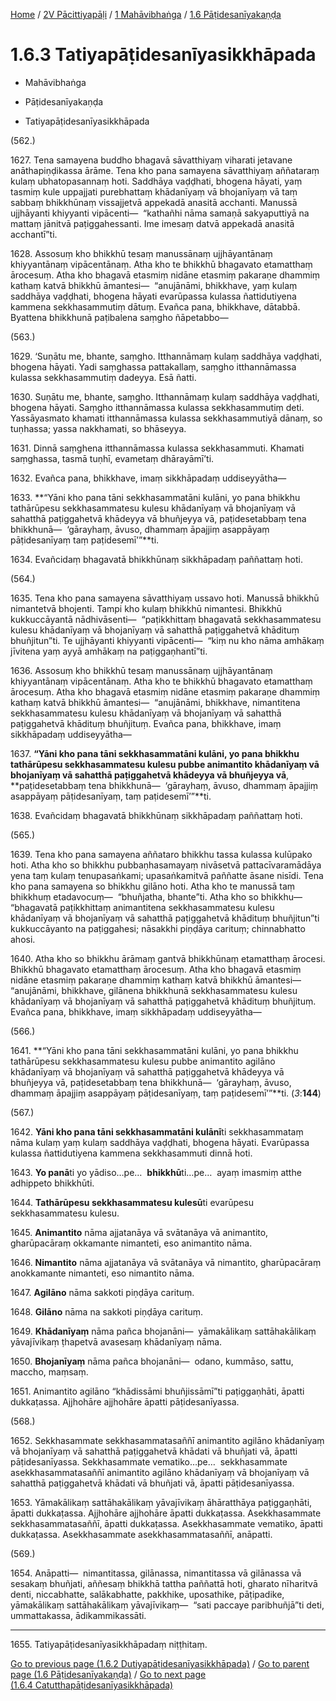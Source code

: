 
[Home](/) / [2V Pācittiyapāḷi](../...md) / [1 Mahāvibhaṅga](...md) / [1.6 Pāṭidesanīyakaṇḍa](../2V/1/1.6.md)

# 1.6.3 Tatiyapāṭidesanīyasikkhāpada

* Mahāvibhaṅga

* Pāṭidesanīyakaṇḍa

* Tatiyapāṭidesanīyasikkhāpada

(562.)

1627\. Tena samayena buddho bhagavā sāvatthiyaṃ viharati jetavane anāthapiṇḍikassa ārāme. Tena kho pana samayena sāvatthiyaṃ aññataraṃ kulaṃ ubhatopasannaṃ hoti. Saddhāya vaḍḍhati, bhogena hāyati, yaṃ tasmiṃ kule uppajjati purebhattaṃ khādanīyaṃ vā bhojanīyaṃ vā taṃ sabbaṃ bhikkhūnaṃ vissajjetvā appekadā anasitā acchanti. Manussā ujjhāyanti khiyyanti vipācenti—  “kathañhi nāma samaṇā sakyaputtiyā na mattaṃ jānitvā paṭiggahessanti. Ime imesaṃ datvā appekadā anasitā acchantī”ti.

1628\. Assosuṃ kho bhikkhū tesaṃ manussānaṃ ujjhāyantānaṃ khiyyantānaṃ vipācentānaṃ. Atha kho te bhikkhū bhagavato etamatthaṃ ārocesuṃ. Atha kho bhagavā etasmiṃ nidāne etasmiṃ pakaraṇe dhammiṃ kathaṃ katvā bhikkhū āmantesi—  “anujānāmi, bhikkhave, yaṃ kulaṃ saddhāya vaḍḍhati, bhogena hāyati evarūpassa kulassa ñattidutiyena kammena sekkhasammutiṃ dātuṃ. Evañca pana, bhikkhave, dātabbā. Byattena bhikkhunā paṭibalena saṃgho ñāpetabbo—

(563.)

1629\. ‘Suṇātu me, bhante, saṃgho. Itthannāmaṃ kulaṃ saddhāya vaḍḍhati, bhogena hāyati. Yadi saṃghassa pattakallaṃ, saṃgho itthannāmassa kulassa sekkhasammutiṃ dadeyya. Esā ñatti.

1630\. Suṇātu me, bhante, saṃgho. Itthannāmaṃ kulaṃ saddhāya vaḍḍhati, bhogena hāyati. Saṃgho itthannāmassa kulassa sekkhasammutiṃ deti. Yassāyasmato khamati itthannāmassa kulassa sekkhasammutiyā dānaṃ, so tuṇhassa; yassa nakkhamati, so bhāseyya.

1631\. Dinnā saṃghena itthannāmassa kulassa sekkhasammuti. Khamati saṃghassa, tasmā tuṇhī, evametaṃ dhārayāmī’ti.

1632\. Evañca pana, bhikkhave, imaṃ sikkhāpadaṃ uddiseyyātha—

1633\. **“Yāni kho pana tāni sekkhasammatāni kulāni, yo pana bhikkhu tathārūpesu sekkhasammatesu kulesu khādanīyaṃ vā bhojanīyaṃ vā sahatthā paṭiggahetvā khādeyya vā bhuñjeyya vā, paṭidesetabbaṃ tena bhikkhunā—  ‘gārayhaṃ, āvuso, dhammaṃ āpajjiṃ asappāyaṃ pāṭidesanīyaṃ taṃ paṭidesemī’”**ti.

1634\. Evañcidaṃ bhagavatā bhikkhūnaṃ sikkhāpadaṃ paññattaṃ hoti.

(564.)

1635\. Tena kho pana samayena sāvatthiyaṃ ussavo hoti. Manussā bhikkhū nimantetvā bhojenti. Tampi kho kulaṃ bhikkhū nimantesi. Bhikkhū kukkuccāyantā nādhivāsenti—  “paṭikkhittaṃ bhagavatā sekkhasammatesu kulesu khādanīyaṃ vā bhojanīyaṃ vā sahatthā paṭiggahetvā khādituṃ bhuñjitun”ti. Te ujjhāyanti khiyyanti vipācenti—  “kiṃ nu kho nāma amhākaṃ jīvitena yaṃ ayyā amhākaṃ na paṭiggaṇhantī”ti.

1636\. Assosuṃ kho bhikkhū tesaṃ manussānaṃ ujjhāyantānaṃ khiyyantānaṃ vipācentānaṃ. Atha kho te bhikkhū bhagavato etamatthaṃ ārocesuṃ. Atha kho bhagavā etasmiṃ nidāne etasmiṃ pakaraṇe dhammiṃ kathaṃ katvā bhikkhū āmantesi—  “anujānāmi, bhikkhave, nimantitena sekkhasammatesu kulesu khādanīyaṃ vā bhojanīyaṃ vā sahatthā paṭiggahetvā khādituṃ bhuñjituṃ. Evañca pana, bhikkhave, imaṃ sikkhāpadaṃ uddiseyyātha—

1637\. **“Yāni kho pana tāni sekkhasammatāni kulāni, yo pana bhikkhu tathārūpesu sekkhasammatesu kulesu pubbe animantito khādanīyaṃ vā bhojanīyaṃ vā sahatthā paṭiggahetvā khādeyya vā bhuñjeyya vā**, **paṭidesetabbaṃ tena bhikkhunā—  ‘gārayhaṃ, āvuso, dhammaṃ āpajjiṃ asappāyaṃ pāṭidesanīyaṃ, taṃ paṭidesemī’”**ti.

1638\. Evañcidaṃ bhagavatā bhikkhūnaṃ sikkhāpadaṃ paññattaṃ hoti.

(565.)

1639\. Tena kho pana samayena aññataro bhikkhu tassa kulassa kulūpako hoti. Atha kho so bhikkhu pubbaṇhasamayaṃ nivāsetvā pattacīvaramādāya yena taṃ kulaṃ tenupasaṅkami; upasaṅkamitvā paññatte āsane nisīdi. Tena kho pana samayena so bhikkhu gilāno hoti. Atha kho te manussā taṃ bhikkhuṃ etadavocuṃ—  “bhuñjatha, bhante”ti. Atha kho so bhikkhu—  “bhagavatā paṭikkhittaṃ animantitena sekkhasammatesu kulesu khādanīyaṃ vā bhojanīyaṃ vā sahatthā paṭiggahetvā khādituṃ bhuñjitun”ti kukkuccāyanto na paṭiggahesi; nāsakkhi piṇḍāya carituṃ; chinnabhatto ahosi.

1640\. Atha kho so bhikkhu ārāmaṃ gantvā bhikkhūnaṃ etamatthaṃ ārocesi. Bhikkhū bhagavato etamatthaṃ ārocesuṃ. Atha kho bhagavā etasmiṃ nidāne etasmiṃ pakaraṇe dhammiṃ kathaṃ katvā bhikkhū āmantesi—  “anujānāmi, bhikkhave, gilānena bhikkhunā sekkhasammatesu kulesu khādanīyaṃ vā bhojanīyaṃ vā sahatthā paṭiggahetvā khādituṃ bhuñjituṃ. Evañca pana, bhikkhave, imaṃ sikkhāpadaṃ uddiseyyātha—

(566.)

1641\. **“Yāni kho pana tāni sekkhasammatāni kulāni, yo pana bhikkhu tathārūpesu sekkhasammatesu kulesu pubbe animantito agilāno khādanīyaṃ vā bhojanīyaṃ vā sahatthā paṭiggahetvā khādeyya vā bhuñjeyya vā, paṭidesetabbaṃ tena bhikkhunā—  ‘gārayhaṃ, āvuso, dhammaṃ āpajjiṃ asappāyaṃ pāṭidesanīyaṃ, taṃ paṭidesemī’”**ti. (*3*:**144**)

(567.)

1642\. **Yāni kho pana tāni sekkhasammatāni kulānī**ti sekkhasammataṃ nāma kulaṃ yaṃ kulaṃ saddhāya vaḍḍhati, bhogena hāyati. Evarūpassa kulassa ñattidutiyena kammena sekkhasammuti dinnā hoti.

1643\. **Yo panā**ti yo yādiso…pe…  **bhikkhū**ti…pe…  ayaṃ imasmiṃ atthe adhippeto bhikkhūti.

1644\. **Tathārūpesu sekkhasammatesu kulesū**ti evarūpesu sekkhasammatesu kulesu.

1645\. **Animantito** nāma ajjatanāya vā svātanāya vā animantito, gharūpacāraṃ okkamante nimanteti, eso animantito nāma.

1646\. **Nimantito** nāma ajjatanāya vā svātanāya vā nimantito, gharūpacāraṃ anokkamante nimanteti, eso nimantito nāma.

1647\. **Agilāno** nāma sakkoti piṇḍāya carituṃ.

1648\. **Gilāno** nāma na sakkoti piṇḍāya carituṃ.

1649\. **Khādanīyaṃ** nāma pañca bhojanāni—  yāmakālikaṃ sattāhakālikaṃ yāvajīvikaṃ ṭhapetvā avasesaṃ khādanīyaṃ nāma.

1650\. **Bhojanīyaṃ** nāma pañca bhojanāni—  odano, kummāso, sattu, maccho, maṃsaṃ.

1651\. Animantito agilāno “khādissāmi bhuñjissāmī”ti paṭiggaṇhāti, āpatti dukkaṭassa. Ajjhohāre ajjhohāre āpatti pāṭidesanīyassa.

(568.)

1652\. Sekkhasammate sekkhasammatasaññī animantito agilāno khādanīyaṃ vā bhojanīyaṃ vā sahatthā paṭiggahetvā khādati vā bhuñjati vā, āpatti pāṭidesanīyassa. Sekkhasammate vematiko…pe…  sekkhasammate asekkhasammatasaññī animantito agilāno khādanīyaṃ vā bhojanīyaṃ vā sahatthā paṭiggahetvā khādati vā bhuñjati vā, āpatti pāṭidesanīyassa.

1653\. Yāmakālikaṃ sattāhakālikaṃ yāvajīvikaṃ āhāratthāya paṭiggaṇhāti, āpatti dukkaṭassa. Ajjhohāre ajjhohāre āpatti dukkaṭassa. Asekkhasammate sekkhasammatasaññī, āpatti dukkaṭassa. Asekkhasammate vematiko, āpatti dukkaṭassa. Asekkhasammate asekkhasammatasaññī, anāpatti.

(569.)

1654\. Anāpatti—  nimantitassa, gilānassa, nimantitassa vā gilānassa vā sesakaṃ bhuñjati, aññesaṃ bhikkhā tattha paññattā hoti, gharato nīharitvā denti, niccabhatte, salākabhatte, pakkhike, uposathike, pāṭipadike, yāmakālikaṃ sattāhakālikaṃ yāvajīvikaṃ—  “sati paccaye paribhuñjā”ti deti, ummattakassa, ādikammikassāti.

---

1655\. Tatiyapāṭidesanīyasikkhāpadaṃ niṭṭhitaṃ.



[Go to previous page (1.6.2 Dutiyapāṭidesanīyasikkhāpada)](1.6.2.md) / [Go to parent page (1.6 Pāṭidesanīyakaṇḍa)](../2V/1/1.6.md) / [Go to next page (1.6.4 Catutthapāṭidesanīyasikkhāpada)](1.6.4.md)


